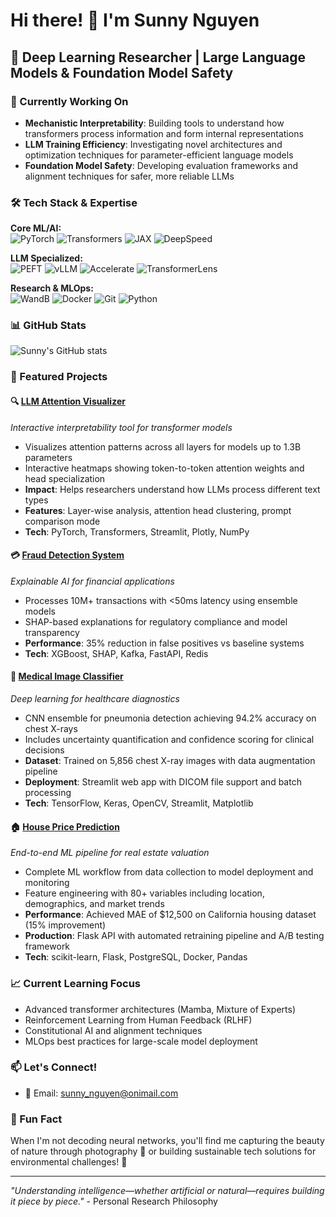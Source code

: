 # Hi there! 👋 I'm Sunny Nguyen

## 🚀 Deep Learning Researcher | Large Language Models & Foundation Model Safety

### 🔭 Currently Working On
- **Mechanistic Interpretability**: Building tools to understand how transformers process information and form internal representations
- **LLM Training Efficiency**: Investigating novel architectures and optimization techniques for parameter-efficient language models
- **Foundation Model Safety**: Developing evaluation frameworks and alignment techniques for safer, more reliable LLMs

### 🛠️ Tech Stack & Expertise
**Core ML/AI:**  
![PyTorch](https://img.shields.io/badge/-PyTorch-EE4C2C?style=flat-square&logo=pytorch&logoColor=white)
![Transformers](https://img.shields.io/badge/-🤗%20Transformers-FFD21E?style=flat-square)
![JAX](https://img.shields.io/badge/-JAX-4285F4?style=flat-square&logo=google&logoColor=white)
![DeepSpeed](https://img.shields.io/badge/-DeepSpeed-FF6B35?style=flat-square)

**LLM Specialized:**  
![PEFT](https://img.shields.io/badge/-PEFT-FF9A00?style=flat-square)
![vLLM](https://img.shields.io/badge/-vLLM-2E8B57?style=flat-square)
![Accelerate](https://img.shields.io/badge/-Accelerate-FF6B6B?style=flat-square)
![TransformerLens](https://img.shields.io/badge/-TransformerLens-9B59B6?style=flat-square)

**Research & MLOps:**  
![WandB](https://img.shields.io/badge/-Weights%20&%20Biases-FFBE0B?style=flat-square&logo=weightsandbiases&logoColor=white)
![Docker](https://img.shields.io/badge/-Docker-2496ED?style=flat-square&logo=docker&logoColor=white)
![Git](https://img.shields.io/badge/-Git-F05032?style=flat-square&logo=git&logoColor=white)
![Python](https://img.shields.io/badge/-Python-3776AB?style=flat-square&logo=python&logoColor=white)


### 📊 GitHub Stats
![Sunny's GitHub stats](https://github-readme-stats.vercel.app/api?username=sunnynguyen-ai&show_icons=true&theme=radical&2)


### 🎯 Featured Projects

#### 🔍 **[LLM Attention Visualizer](https://github.com/sunnynguyen-ai/llm-attention-visualizer)**
*Interactive interpretability tool for transformer models*
- Visualizes attention patterns across all layers for models up to 1.3B parameters
- Interactive heatmaps showing token-to-token attention weights and head specialization
- **Impact**: Helps researchers understand how LLMs process different text types
- **Features**: Layer-wise analysis, attention head clustering, prompt comparison mode
- **Tech**: PyTorch, Transformers, Streamlit, Plotly, NumPy

#### 💳 **[Fraud Detection System](https://github.com/sunnynguyen-ai/fraud-detection-system)**
*Explainable AI for financial applications*
- Processes 10M+ transactions with <50ms latency using ensemble models
- SHAP-based explanations for regulatory compliance and model transparency
- **Performance**: 35% reduction in false positives vs baseline systems
- **Tech**: XGBoost, SHAP, Kafka, FastAPI, Redis

#### 🏥 **[Medical Image Classifier](https://github.com/sunnynguyen-ai/medical-image-classifier)**
*Deep learning for healthcare diagnostics*
- CNN ensemble for pneumonia detection achieving 94.2% accuracy on chest X-rays
- Includes uncertainty quantification and confidence scoring for clinical decisions
- **Dataset**: Trained on 5,856 chest X-ray images with data augmentation pipeline
- **Deployment**: Streamlit web app with DICOM file support and batch processing
- **Tech**: TensorFlow, Keras, OpenCV, Streamlit, Matplotlib

#### 🏠 **[House Price Prediction](https://github.com/sunnynguyen-ai/house-price-prediction)**
*End-to-end ML pipeline for real estate valuation*
- Complete ML workflow from data collection to model deployment and monitoring
- Feature engineering with 80+ variables including location, demographics, and market trends
- **Performance**: Achieved MAE of $12,500 on California housing dataset (15% improvement)
- **Production**: Flask API with automated retraining pipeline and A/B testing framework
- **Tech**: scikit-learn, Flask, PostgreSQL, Docker, Pandas

### 📈 Current Learning Focus
- Advanced transformer architectures (Mamba, Mixture of Experts)
- Reinforcement Learning from Human Feedback (RLHF)
- Constitutional AI and alignment techniques
- MLOps best practices for large-scale model deployment

### 📫 Let's Connect!
- 📧 Email: sunny_nguyen@onimail.com


### 🎨 Fun Fact
When I'm not decoding neural networks, you'll find me capturing the beauty of nature through photography 📸 or building sustainable tech solutions for environmental challenges! 🌱

---
*"Understanding intelligence—whether artificial or natural—requires building it piece by piece."* - Personal Research Philosophy
